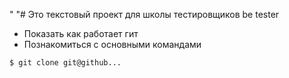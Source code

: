 "
"# Это текстовый проект для школы тестировщиков be tester
+ Показать как работает гит
+ Познакомиться с основными командами
```bash
$ git clone git@github...